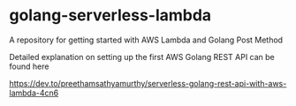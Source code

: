 # golang-serverless-lambda
A repository for getting started with AWS Lambda and Golang Post Method

Detailed explanation on setting up the first AWS Golang REST API can be found here

https://dev.to/preethamsathyamurthy/serverless-golang-rest-api-with-aws-lambda-4cn6
